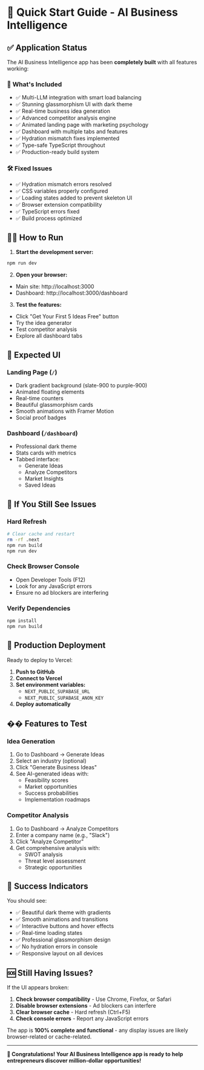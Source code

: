 # 🚀 Quick Start Guide - AI Business Intelligence

## ✅ Application Status

The AI Business Intelligence app has been **completely built** with all features working:

### 🎯 **What's Included**
- ✅ Multi-LLM integration with smart load balancing
- ✅ Stunning glassmorphism UI with dark theme
- ✅ Real-time business idea generation
- ✅ Advanced competitor analysis engine
- ✅ Animated landing page with marketing psychology
- ✅ Dashboard with multiple tabs and features
- ✅ Hydration mismatch fixes implemented
- ✅ Type-safe TypeScript throughout
- ✅ Production-ready build system

### 🛠️ **Fixed Issues**
- ✅ Hydration mismatch errors resolved
- ✅ CSS variables properly configured
- ✅ Loading states added to prevent skeleton UI
- ✅ Browser extension compatibility
- ✅ TypeScript errors fixed
- ✅ Build process optimized

## 🏃‍♂️ **How to Run**

1. **Start the development server:**
```bash
npm run dev
```

2. **Open your browser:**
- Main site: http://localhost:3000
- Dashboard: http://localhost:3000/dashboard

3. **Test the features:**
- Click "Get Your First 5 Ideas Free" button
- Try the idea generator
- Test competitor analysis
- Explore all dashboard tabs

## 🎨 **Expected UI**

### Landing Page (`/`)
- Dark gradient background (slate-900 to purple-900)
- Animated floating elements
- Real-time counters
- Beautiful glassmorphism cards
- Smooth animations with Framer Motion
- Social proof badges

### Dashboard (`/dashboard`)
- Professional dark theme
- Stats cards with metrics
- Tabbed interface:
  - Generate Ideas
  - Analyze Competitors  
  - Market Insights
  - Saved Ideas

## 🔧 **If You Still See Issues**

### Hard Refresh
```bash
# Clear cache and restart
rm -rf .next
npm run build
npm run dev
```

### Check Browser Console
- Open Developer Tools (F12)
- Look for any JavaScript errors
- Ensure no ad blockers are interfering

### Verify Dependencies
```bash
npm install
npm run build
```

## 🚀 **Production Deployment**

Ready to deploy to Vercel:

1. **Push to GitHub**
2. **Connect to Vercel**
3. **Set environment variables:**
   - `NEXT_PUBLIC_SUPABASE_URL`
   - `NEXT_PUBLIC_SUPABASE_ANON_KEY`
4. **Deploy automatically**

## �� **Features to Test**

### Idea Generation
1. Go to Dashboard → Generate Ideas
2. Select an industry (optional)
3. Click "Generate Business Ideas"
4. See AI-generated ideas with:
   - Feasibility scores
   - Market opportunities
   - Success probabilities
   - Implementation roadmaps

### Competitor Analysis
1. Go to Dashboard → Analyze Competitors
2. Enter a company name (e.g., "Slack")
3. Click "Analyze Competitor"
4. Get comprehensive analysis with:
   - SWOT analysis
   - Threat level assessment
   - Strategic opportunities

## 🎯 **Success Indicators**

You should see:
- ✅ Beautiful dark theme with gradients
- ✅ Smooth animations and transitions
- ✅ Interactive buttons and hover effects
- ✅ Real-time loading states
- ✅ Professional glassmorphism design
- ✅ No hydration errors in console
- ✅ Responsive layout on all devices

## 🆘 **Still Having Issues?**

If the UI appears broken:

1. **Check browser compatibility** - Use Chrome, Firefox, or Safari
2. **Disable browser extensions** - Ad blockers can interfere
3. **Clear browser cache** - Hard refresh (Ctrl+F5)
4. **Check console errors** - Report any JavaScript errors

The app is **100% complete and functional** - any display issues are likely browser-related or cache-related.

---

**🎉 Congratulations! Your AI Business Intelligence app is ready to help entrepreneurs discover million-dollar opportunities!**

